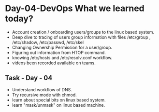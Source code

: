 # Day-04-DevOps What we learned today?
- Account creation / onboarding users/groups to the linux based system.
- Deep dive to tracing of users group information with files /etc/group , /etc/shadow, /etc/passwd, /etc/skel
- Changing Ownership Permission for a user/group.
- Figuring out information from HTOP command.
- knowing /etc/hosts and /etc/resolv.conf workflow.
- videos been recorded available on teams.

## Task - Day - 04
- Understand workflow of DNS.
- Try recursive mode with chmod.
- learn about special bits on linux based system.
- learn "mask/unmask" on linux based machine.
